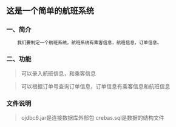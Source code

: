 ## 这是一个简单的航班系统
### 一、简介
``` java
    我们要制定一个航班系统，航班系统有乘客信息，航班信息，订单信息。

```
### 二、功能
> 可以录入航班信息，和乘客信息

> 可以根据订单号查询订单信息，订单信息有乘客信息和航班信息
>  




### 文件说明
> ojdbc6.jar是连接数据库外部包
> crebas.sql是数据的结构文件